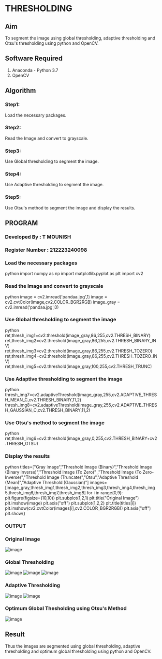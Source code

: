 # THRESHOLDING
## Aim
To segment the image using global thresholding, adaptive thresholding and Otsu's thresholding using python and OpenCV.

## Software Required
1. Anaconda - Python 3.7
2. OpenCV

## Algorithm

### Step1:
Load the necessary packages.

### Step2:
Read the Image and convert to grayscale.

### Step3:
Use Global thresholding to segment the image.

### Step4:
Use Adaptive thresholding to segment the image.

### Step5:
Use Otsu's method to segment the image and display the results.

## PROGRAM
### Developed By : T MOUNISH
### Register Number : 212223240098


### Load the necessary packages
python
import numpy as np
import matplotlib.pyplot as plt
import cv2

### Read the Image and convert to grayscale
python
image = cv2.imread('pandaa.jpg',1)
image = cv2.cvtColor(image,cv2.COLOR_BGR2RGB)
image_gray = cv2.imread('pandaa.jpg',0)

### Use Global thresholding to segment the image
python
ret,thresh_img1=cv2.threshold(image_gray,86,255,cv2.THRESH_BINARY)
ret,thresh_img2=cv2.threshold(image_gray,86,255,cv2.THRESH_BINARY_INV)
ret,thresh_img3=cv2.threshold(image_gray,86,255,cv2.THRESH_TOZERO)
ret,thresh_img4=cv2.threshold(image_gray,86,255,cv2.THRESH_TOZERO_INV)
ret,thresh_img5=cv2.threshold(image_gray,100,255,cv2.THRESH_TRUNC)

### Use Adaptive thresholding to segment the image
python
thresh_img7=cv2.adaptiveThreshold(image_gray,255,cv2.ADAPTIVE_THRESH_MEAN_C,cv2.THRESH_BINARY,11,2)
thresh_img8=cv2.adaptiveThreshold(image_gray,255,cv2.ADAPTIVE_THRESH_GAUSSIAN_C,cv2.THRESH_BINARY,11,2)

### Use Otsu's method to segment the image 
python
ret,thresh_img6=cv2.threshold(image_gray,0,255,cv2.THRESH_BINARY+cv2.THRESH_OTSU)

### Display the results
python
titles=["Gray Image","Threshold Image (Binary)","Threshold Image (Binary Inverse)","Threshold Image (To Zero)"
       ,"Threshold Image (To Zero-Inverse)","Threshold Image (Truncate)","Otsu","Adaptive Threshold (Mean)","Adaptive Threshold (Gaussian)"]
images=[image_gray,thresh_img1,thresh_img2,thresh_img3,thresh_img4,thresh_img5,thresh_img6,thresh_img7,thresh_img8]
for i in range(0,9):
    plt.figure(figsize=(10,10))
    plt.subplot(1,2,1)
    plt.title("Original Image")
    plt.imshow(image)
    plt.axis("off")
    plt.subplot(1,2,2)
    plt.title(titles[i])
    plt.imshow(cv2.cvtColor(images[i],cv2.COLOR_BGR2RGB))
    plt.axis("off")
    plt.show()
### OUTPUT

### Original Image
![image](https://github.com/Abburehan/THRESHOLDING-/assets/138849336/009e880c-ab2a-44b4-93e5-7ad3e3af2b6d)

### Global Thresholding

![image](https://github.com/Abburehan/THRESHOLDING-/assets/138849336/7d08afab-6690-4d57-91f2-d4a6acad9ed3)
![image](https://github.com/Abburehan/THRESHOLDING-/assets/138849336/1090f843-04c5-438b-ae32-3f2205b305fc)
![image](https://github.com/Abburehan/THRESHOLDING-/assets/138849336/0e3bc534-c08f-4d46-849a-6a7913044851)


### Adaptive Thresholding
![image](https://github.com/Abburehan/THRESHOLDING-/assets/138849336/d3469580-fe9a-4852-b3c2-fc30c1d23756)
![image](https://github.com/Abburehan/THRESHOLDING-/assets/138849336/a73b2fcc-55bd-4b10-84f2-402bd05d0770)



### Optimum Global Thesholding using Otsu's Method
![image](https://github.com/Abburehan/THRESHOLDING-/assets/138849336/446564d1-e41c-4f4c-9f8c-2a654fe7ec99)


## Result
Thus the images are segmented using global thresholding, adaptive thresholding and optimum global thresholding using python and OpenCV.
